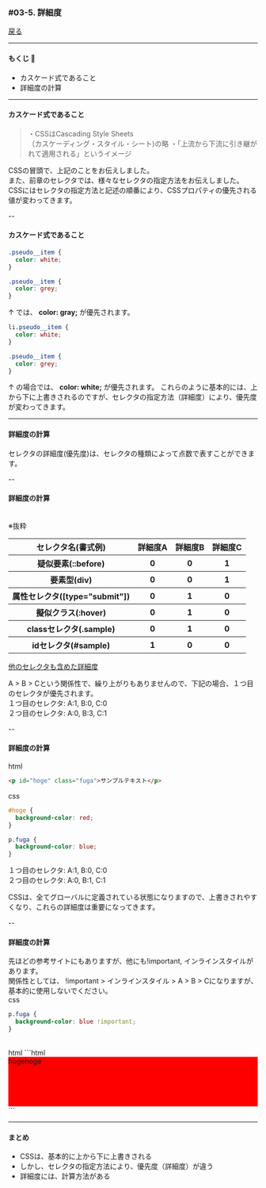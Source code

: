 ### #03-5. 詳細度

<a href="../">戻る</a>

---

#### もくじ 📝

- カスケード式であること
- 詳細度の計算

---

#### カスケード式であること

<blockquote class="-small">
・CSSはCascading Style Sheets<br>（カスケーディング・スタイル・シート)の略  
・「上流から下流に引き継がれて適用される」というイメージ
</blockquote>

CSSの冒頭で、上記のことをお伝えしました。  
また、前章のセレクタでは、様々なセレクタの指定方法をお伝えしました。  
CSSにはセレクタの指定方法と記述の順番により、CSSプロパティの優先される値が変わってきます。

--
#### カスケード式であること

```css
.pseudo__item {
  color: white;
}

.pseudo__item {
  color: grey;
}
```
↑ では、 **color: gray;** が優先されます。

```css
li.pseudo__item {
  color: white;
}

.pseudo__item {
  color: grey;
}
```
↑ の場合では、 **color: white;** が優先されます。
これらのように基本的には、上から下に上書きされるのですが、セレクタの指定方法（詳細度）により、優先度が変わってきます。

---

#### 詳細度の計算

セレクタの詳細度(優先度)は、セレクタの種類によって点数で表すことができます。

-- 

#### 詳細度の計算

<p class="-ex-small"><br>※抜粋</p>
<table>
<tr><th>セレクタ名(書式例)</th><th>詳細度A</th><th>詳細度B</th><th>詳細度C</th></tr>
<tr><th>疑似要素(::before)</th><th>0</th><th>0</th><th>1</th></tr>
<tr><th>要素型(div)</th><th>0</th><th>0</th><th>1</th></tr>
<tr><th>属性セレクタ([type="submit"])</th><th>0</th><th>1</th><th>0</th></tr>
<tr><th>擬似クラス(:hover)</th><th>0</th><th>1</th><th>0</th></tr>
<tr><th>classセレクタ(.sample)</th><th>0</th><th>1</th><th>0</th></tr>
<tr><th>idセレクタ(#sample)</th><th>1</th><th>0</th><th>0</th></tr>
</table>
<a href="https://qiita.com/flag_ryo/items/cf3512f9b4978c41d0e1" class="-ex-small">他のセレクタも含めた詳細度</a>  

<span class="-b">A > B > C</span>という関係性で、繰り上がりもありませんので、下記の場合、１つ目のセレクタが優先されます。  
１つ目のセレクタ: A:1, B:0, C:0  
２つ目のセレクタ: A:0, B:3, C:1

-- 

#### 詳細度の計算

html
```html
<p id="hoge" class="fuga">サンプルテキスト</p>
```

css
```css
#hoge {
  background-color: red;
}

p.fuga {
  background-color: blue;
}
```


１つ目のセレクタ: A:1, B:0, C:0  
２つ目のセレクタ: A:0, B:1, C:1  

<p class="-mt24">CSSは、全てグローバルに定義されている状態になりますので、上書きされやすくなり、これらの詳細度は重要になってきます。</p>

--

#### 詳細度の計算

先ほどの参考サイトにもありますが、他にも<span class="-b">!important</span>, <span class="-b">インラインスタイル</span>があります。  
関係性としては、 !important > インラインスタイル > A > B > Cになりますが、  
基本的に<span class="-b">使用しないでください。</span>  
css
```css
p.fuga {
  background-color: blue !important;
}
```
<br>
html
```html
<!-- インラインスタイル -->
<div style="background-color: red; height: 100px;">hogehoge</div>
```

---

#### まとめ
- CSSは、基本的に上から下に上書きされる
- しかし、セレクタの指定方法により、優先度（詳細度）が違う
- 詳細度には、計算方法がある